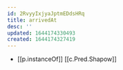 ```yaml
---
id: 2RvyyIxjyaJptmEDdsHRq
title: arrivedAt
desc: ''
updated: 1644174330493
created: 1644174327419
---
```



- [[p.instanceOf]] [[c.Pred.Shapow]]
